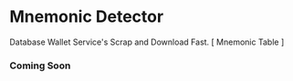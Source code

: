 # Mnemonic Detector
Database Wallet Service's Scrap and Download Fast. [ Mnemonic Table ]

### Coming Soon

